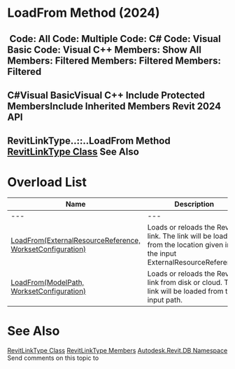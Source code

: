 # LoadFrom Method (2024)

﻿
 Code: All Code: Multiple Code: C# Code: Visual Basic Code: Visual C++  Members: Show All Members: Filtered Members: Filtered Members: Filtered   
---  
C#Visual BasicVisual C++
Include Protected MembersInclude Inherited Members
Revit 2024 API  
---  
RevitLinkType..::..LoadFrom Method   
[RevitLinkType Class](2204a5ab-6476-df41-116d-23dbe3cb5407.md "RevitLinkType Class") See Also  
---  
# Overload List
| Name | Description |
| --- | --- |
| --- | --- | --- |
| [LoadFrom(ExternalResourceReference, WorksetConfiguration)](f76e2dd3-7448-3aac-baf7-303851f50873.md "LoadFrom Method \(ExternalResourceReference, WorksetConfiguration\)") | Loads or reloads the Revit link. The link will be loaded from the location given in the input ExternalResourceReference. |
| [LoadFrom(ModelPath, WorksetConfiguration)](bdb3a91e-9a0a-e68d-51da-c460535f5fd2.md "LoadFrom Method \(ModelPath, WorksetConfiguration\)") | Loads or reloads the Revit link from disk or cloud. The link will be loaded from the input path. |

# See Also
[RevitLinkType Class](2204a5ab-6476-df41-116d-23dbe3cb5407.md "RevitLinkType Class")
[RevitLinkType Members](4f035f8a-1314-99c2-a05a-f6d5bea0037a.md "RevitLinkType Members")
[Autodesk.Revit.DB Namespace](87546ba7-461b-c646-cbb1-2cb8f5bff8b2.md "Autodesk.Revit.DB Namespace")
Send comments on this topic to 